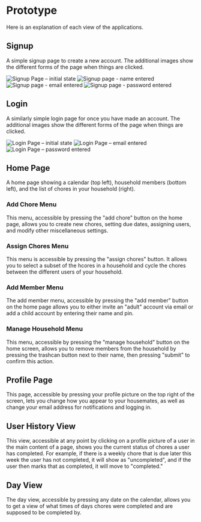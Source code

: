 # Prototype

Here is an explanation of each view of the applications. 

## Signup

A simple signup page to create a new account. The additional images show the different forms of the page when things are clicked.

![Signup Page – initial state](https://github.com/UsabilityEngineering/ChoreNoMore/assets/111928724/b7468a5a-6a5c-436c-933d-39a32c83cee5)
![Signup page - name entered](https://github.com/UsabilityEngineering/ChoreNoMore/assets/111928724/6c0ec34a-ec19-4518-ab9e-b7f4d8fd19e2)
![Signup page - email entered](https://github.com/UsabilityEngineering/ChoreNoMore/assets/111928724/d1fb711c-7900-4015-92cf-61a23a62c644)
![Signup page - password entered](https://github.com/UsabilityEngineering/ChoreNoMore/assets/111928724/4b6afcf8-978e-4685-9b14-29a0f2c09607)

## Login

A similarly simple login page for once you have made an account. The additional images show the different forms of the page when things are clicked.

![Login Page – initial state](https://github.com/UsabilityEngineering/ChoreNoMore/assets/111928724/b7d56ef3-d58d-43a5-aa88-093d780d96f3)
![Login Page – email entered](https://github.com/UsabilityEngineering/ChoreNoMore/assets/111928724/90226269-b2df-4ec8-ac08-cbeb6666b41c)
![Login Page – password entered](https://github.com/UsabilityEngineering/ChoreNoMore/assets/111928724/4a255940-30b6-42df-8467-8cb7106d7b6f)

## Home Page

A home page showing a calendar (top left), household members (bottom left), and the list of chores in your household (right).



### Add Chore Menu

This menu, accessible by pressing the "add chore" button on the home page, allows you to create new chores, setting due dates, assigning users, and modify other miscellaneous settings.



### Assign Chores Menu

This menu is accessible by pressing the "assign chores" button. It allows you to select a subset of the hcores in a household and cycle the chores between the different users of your household.



### Add Member Menu

The add member menu, accessible by pressing the "add member" button on the home page allows you to either invite an "adult" account via email or add a child account by entering their name and pin. 



### Manage Household Menu

This menu, accessible by pressing the "manage household" button on the home screen, allows you to remove members from the household by pressing the trashcan button next to their name, then pressing "submit" to confirm this action.



## Profile Page

This page, accessible by pressing your profile picture on the top right of the screen, lets you change how you appear to your housemates, as well as change your email address for notifications and logging in.



## User History View

This view, accessible at any point by clicking on a profile picture of a user in the main content of a page, shows you the current status of chores a user has completed. For example, if there is a weekly chore that is due later this week the user has not completed, it will show as "uncompleted", and if the user then marks that as completed, it will move to "completed."



## Day View

The day view, accessible by pressing any date on the calendar, allows you to get a view of what times of days chores were completed and are supposed to be completed by.

